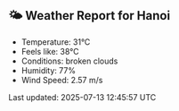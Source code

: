 <!-- WEATHER-START -->
## 🌤 Weather Report for Hanoi

- Temperature: 31°C
- Feels like: 38°C
- Conditions: broken clouds
- Humidity: 77%
- Wind Speed: 2.57 m/s

Last updated: 2025-07-13 12:45:57 UTC
<!-- WEATHER-END -->
